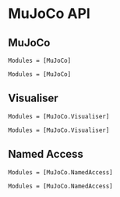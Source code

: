 # MuJoCo API

## MuJoCo
```@index
Modules = [MuJoCo]
```
```@autodocs
Modules = [MuJoCo]
```

## Visualiser
```@index
Modules = [MuJoCo.Visualiser]
```
```@autodocs
Modules = [MuJoCo.Visualiser]
```

## Named Access
```@index
Modules = [MuJoCo.NamedAccess]
```
```@autodocs
Modules = [MuJoCo.NamedAccess]
```